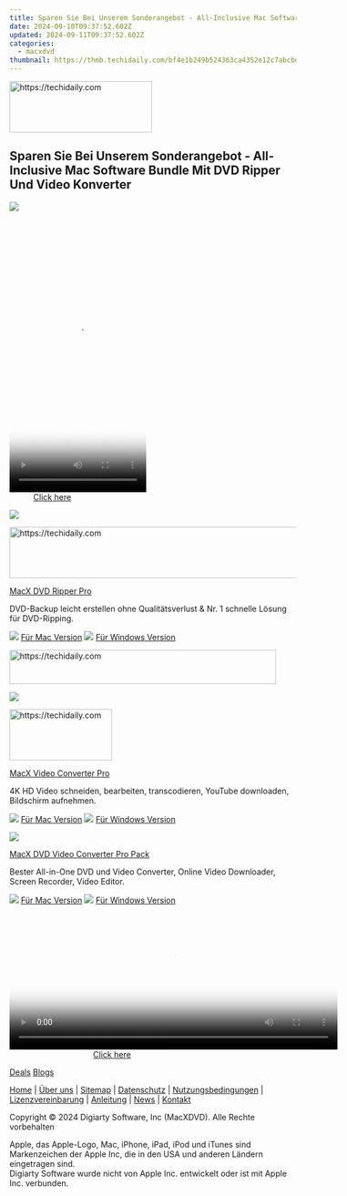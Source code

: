 ```yaml
---
title: Sparen Sie Bei Unserem Sonderangebot - All-Inclusive Mac Software Bundle Mit DVD Ripper Und Video Konverter
date: 2024-09-10T09:37:52.602Z
updated: 2024-09-11T09:37:52.602Z
categories:
  - macxdvd
thumbnail: https://thmb.techidaily.com/bf4e1b249b524363ca4352e12c7abcbd71ae226692000b54256157e02075b501.jpg
---
```






<!-- affiliate ads begin -->
<a href="https://bluettius.sjv.io/c/5597632/2139108/17108" target="_top" id="2139108">
  <img src="//a.impactradius-go.com/display-ad/17108-2139108" border="0" alt="https://techidaily.com" width="250" height="90"/>
</a>
<img height="0" width="0" src="https://bluettius.sjv.io/i/5597632/2139108/17108" style="position:absolute;visibility:hidden;" border="0" />
<!-- affiliate ads end -->




## Sparen Sie Bei Unserem Sonderangebot - All-Inclusive Mac Software Bundle Mit DVD Ripper Und Video Konverter

![](https://www.macxdvd.com/mobile-images/index/nav-more.png)





<!-- affiliate ads begin -->
<span id="1770776">
					<video width="240" height="480" style="cursor:pointer"
           poster="//a.impactradius-go.com/display-clicktoplayimage/1770776.png"
           onclick="if(!this.playClicked){this.play();this.setAttribute('controls',true);this.playClicked=true;}">
	   <source src="//a.impactradius-go.com/display-ad/20702-1770776">
	   <img src="//a.impactradius-go.com/display-clicktoplayimage/1770776.png" style="border: none; height: 100%; width: 100%; object-fit: contain">
	</video>
	<div style="width:150px;text-align:center"><a href="javascript:window.open(decodeURIComponent('https%3A%2F%2Ftokenmetrics.sjv.io%2Fc%2F5597632%2F1770776%2F20702'), '_blank');void(0);">Click here</a></div>
</span>
<img height="0" width="0" src="https://imp.pxf.io/i/5597632/1770776/20702" style="position:absolute;visibility:hidden;" border="0" />
<!-- affiliate ads end -->




![](https://www.macxdvd.com/mobile-images/index/mi1.png)





<!-- affiliate ads begin -->
<a href="https://appsumo.8odi.net/c/5597632/2118320/7443" target="_top" id="2118320">
  <img src="//a.impactradius-go.com/display-ad/7443-2118320" border="0" alt="https://techidaily.com" width="728" height="90"/>
</a>
<img height="0" width="0" src="https://appsumo.8odi.net/i/5597632/2118320/7443" style="position:absolute;visibility:hidden;" border="0" />
<!-- affiliate ads end -->




[MacX DVD Ripper Pro](https://tools.techidaily.com/macxdvd/products/)

DVD-Backup leicht erstellen ohne Qualitätsverlust & Nr. 1 schnelle Lösung für DVD-Ripping.

![](https://www.macxdvd.com/mobile-images/index/mm.png) [Für Mac Version](https://tools.techidaily.com/macxdvd/products/) ![](https://www.macxdvd.com/mobile-images/index/mw.png) [Für Windows Version](https://tools.techidaily.com/macxdvd/products/) 





<!-- affiliate ads begin -->
<a href="https://aligracehair.sjv.io/c/5597632/2115920/19272" target="_top" id="2115920">
  <img src="//a.impactradius-go.com/display-ad/19272-2115920" border="0" alt="https://techidaily.com" width="468" height="60"/>
</a>
<img height="0" width="0" src="https://aligracehair.sjv.io/i/5597632/2115920/19272" style="position:absolute;visibility:hidden;" border="0" />
<!-- affiliate ads end -->




![](https://www.macxdvd.com/mobile-images/index/mi2.png)





<!-- affiliate ads begin -->
<a href="https://aligracehair.sjv.io/c/5597632/2115929/19272" target="_top" id="2115929">
  <img src="//a.impactradius-go.com/display-ad/19272-2115929" border="0" alt="https://techidaily.com" width="180" height="90"/>
</a>
<img height="0" width="0" src="https://aligracehair.sjv.io/i/5597632/2115929/19272" style="position:absolute;visibility:hidden;" border="0" />
<!-- affiliate ads end -->




[MacX Video Converter Pro](https://tools.techidaily.com/macxdvd/products/)

4K HD Video schneiden, bearbeiten, transcodieren, YouTube downloaden, Bildschirm aufnehmen.

![](https://www.macxdvd.com/mobile-images/index/mm.png) [Für Mac Version](https://tools.techidaily.com/macxdvd/products/) ![](https://www.macxdvd.com/mobile-images/index/mw.png) [Für Windows Version](https://tools.techidaily.com/macxdvd/products/) 

![](https://www.macxdvd.com/mobile-images/index/mi3.png)

[MacX DVD Video Converter Pro Pack](https://tools.techidaily.com/macxdvd/products/)

Bester All-in-One DVD und Video Converter, Online Video Downloader, Screen Recorder, Video Editor.

![](https://www.macxdvd.com/mobile-images/index/mm.png) [Für Mac Version](https://tools.techidaily.com/macxdvd/products/) ![](https://www.macxdvd.com/mobile-images/index/mw.png) [Für Windows Version](https://tools.techidaily.com/macxdvd/products/) 





<!-- affiliate ads begin -->
<span id="1983575">
					<video width="576" height="240" style="cursor:pointer"
           poster="//a.impactradius-go.com/display-clicktoplayimage/1983575.png"
           onclick="if(!this.playClicked){this.play();this.setAttribute('controls',true);this.playClicked=true;}">
	   <source src="//a.impactradius-go.com/display-ad/22993-1983575">
	   <img src="//a.impactradius-go.com/display-clicktoplayimage/1983575.png" style="border: none; height: 100%; width: 100%; object-fit: contain">
	</video>
	<div style="width:360px;text-align:center"><a href="javascript:window.open(decodeURIComponent('https%3A%2F%2Fhomestyler.sjv.io%2Fc%2F5597632%2F1983575%2F22993'), '_blank');void(0);">Click here</a></div>
</span>
<img height="0" width="0" src="https://imp.pxf.io/i/5597632/1983575/22993" style="position:absolute;visibility:hidden;" border="0" />
<!-- affiliate ads end -->




[Deals](https://tools.techidaily.com/macxdvd/products/) [Blogs](https://tools.techidaily.com/macxdvd/products/) 



[Home](https://tools.techidaily.com/macxdvd/products/) | [Über uns](https://tools.techidaily.com/macxdvd/products/) | [Sitemap](https://tools.techidaily.com/macxdvd/products/) | [Datenschutz](https://tools.techidaily.com/macxdvd/products/) | [Nutzungsbedingungen](https://tools.techidaily.com/macxdvd/products/) | [Lizenzvereinbarung](https://tools.techidaily.com/macxdvd/products/) | [Anleitung](https://tools.techidaily.com/macxdvd/products/) | [News](https://tools.techidaily.com/macxdvd/products/) | [Kontakt](https://tools.techidaily.com/macxdvd/products/)

Copyright © 2024 Digiarty Software, Inc (MacXDVD). Alle Rechte vorbehalten

Apple, das Apple-Logo, Mac, iPhone, iPad, iPod und iTunes sind Markenzeichen der Apple Inc, die in den USA und anderen Ländern eingetragen sind.   
Digiarty Software wurde nicht von Apple Inc. entwickelt oder ist mit Apple Inc. verbunden.

<ins class="adsbygoogle"
     style="display:block"
     data-ad-format="autorelaxed"
     data-ad-client="ca-pub-7571918770474297"
     data-ad-slot="1223367746"></ins>



<ins class="adsbygoogle"
     style="display:block"
     data-ad-client="ca-pub-7571918770474297"
     data-ad-slot="8358498916"
     data-ad-format="auto"
     data-full-width-responsive="true"></ins>


